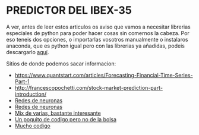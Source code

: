 # PREDICTOR DEL IBEX-35
A ver, antes de leer estos articulos os aviso que vamos a necesitar librerias especiales de python para poder hacer 
cosas sin comernos la cabeza. Por eso teneis dos opciones, o importarlas vosotros manualmente o instalaros anaconda, 
que es python igual pero con las librerias ya añadidas, podeis descargarlo [aquí](https://www.continuum.io/downloads).

Sitios de donde podemos sacar informacion:
- https://www.quantstart.com/articles/Forecasting-Financial-Time-Series-Part-1
- http://francescopochetti.com/stock-market-prediction-part-introduction/
- [Redes de neuronas](https://people.eecs.berkeley.edu/~akar/IITK_website/EE671/report_stock.pdf)
- [Redes de neuronas](http://ac.els-cdn.com/S2077188616300245/1-s2.0-S2077188616300245-main.pdf?_tid=5720e644-b123-11e6-ab1f-00000aacb35e&acdnat=1479867782_4f4c66ccb084c1425fcefee8ba1af708)
- [Mix de varias, bastante interesante](http://computationalfinance.lsi.upc.edu/wp-content/uploads/2014/09/AArratiaForecastingFTS2014_ho.pdf)
- [Un poquito de codigo pero no de la bolsa](https://www.analyticsvidhya.com/blog/2016/02/time-series-forecasting-codes-python/)
- [Mucho codigo](http://machinelearningmastery.com/time-series-prediction-lstm-recurrent-neural-networks-python-keras/)
